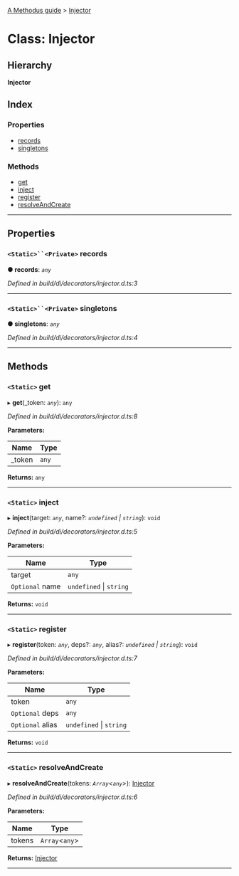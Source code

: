 [A Methodus guide](../README.md) > [Injector](../classes/injector.md)

# Class: Injector

## Hierarchy

**Injector**

## Index

### Properties

* [records](injector.md#records)
* [singletons](injector.md#singletons)

### Methods

* [get](injector.md#get)
* [inject](injector.md#inject)
* [register](injector.md#register)
* [resolveAndCreate](injector.md#resolveandcreate)

---

## Properties

<a id="records"></a>

### `<Static>``<Private>` records

**● records**: *`any`*

*Defined in build/di/decorators/injector.d.ts:3*

___
<a id="singletons"></a>

### `<Static>``<Private>` singletons

**● singletons**: *`any`*

*Defined in build/di/decorators/injector.d.ts:4*

___

## Methods

<a id="get"></a>

### `<Static>` get

▸ **get**(_token: *`any`*): `any`

*Defined in build/di/decorators/injector.d.ts:8*

**Parameters:**

| Name | Type |
| ------ | ------ |
| _token | `any` |

**Returns:** `any`

___
<a id="inject"></a>

### `<Static>` inject

▸ **inject**(target: *`any`*, name?: *`undefined` \| `string`*): `void`

*Defined in build/di/decorators/injector.d.ts:5*

**Parameters:**

| Name | Type |
| ------ | ------ |
| target | `any` |
| `Optional` name | `undefined` \| `string` |

**Returns:** `void`

___
<a id="register"></a>

### `<Static>` register

▸ **register**(token: *`any`*, deps?: *`any`*, alias?: *`undefined` \| `string`*): `void`

*Defined in build/di/decorators/injector.d.ts:7*

**Parameters:**

| Name | Type |
| ------ | ------ |
| token | `any` |
| `Optional` deps | `any` |
| `Optional` alias | `undefined` \| `string` |

**Returns:** `void`

___
<a id="resolveandcreate"></a>

### `<Static>` resolveAndCreate

▸ **resolveAndCreate**(tokens: *`Array`<`any`>*): [Injector](injector.md)

*Defined in build/di/decorators/injector.d.ts:6*

**Parameters:**

| Name | Type |
| ------ | ------ |
| tokens | `Array`<`any`> |

**Returns:** [Injector](injector.md)

___

